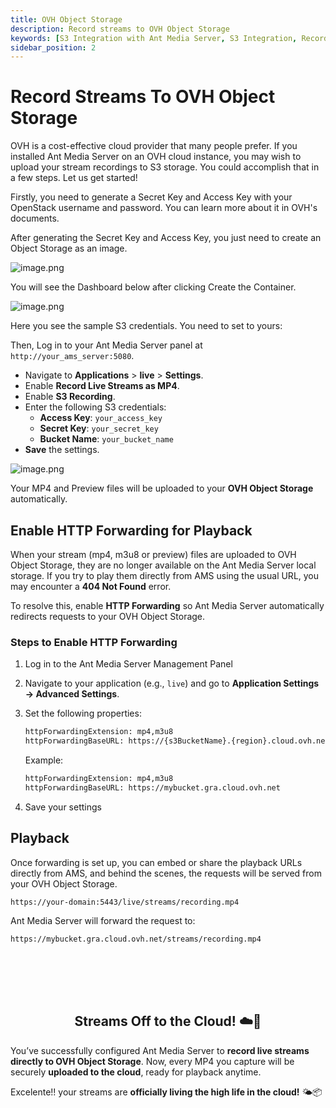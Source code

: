 ```yaml
---
title: OVH Object Storage
description: Record streams to OVH Object Storage
keywords: [S3 Integration with Ant Media Server, S3 Integration, Record streams to OVH Object Storage, Ant Media Server Documentation, Ant Media Server Tutorials]
sidebar_position: 2
---
```


# Record Streams To OVH Object Storage

OVH is a cost-effective cloud provider that many people prefer. If you installed Ant Media Server on an OVH cloud instance, you may wish to upload your stream recordings to S3 storage. You could accomplish that in a few steps. Let us get started!

Firstly, you need to generate a Secret Key and Access Key with your OpenStack username and password. You can learn more about it in OVH's documents.

After generating the Secret Key and Access Key, you just need to create an Object Storage as an image.

![image.png](@site/static/img/image-285329.png)

You will see the Dashboard below after clicking Create the Container.

![image.png](@site/static/img/image-285429.png)

Here you see the sample S3 credentials. You need to set to yours:

Then, Log in to your Ant Media Server panel at `http://your_ams_server:5080`.  
   - Navigate to **Applications** > **live** > **Settings**.  
   - Enable **Record Live Streams as MP4**.  
   - Enable **S3 Recording**.  
   - Enter the following S3 credentials:  
     - **Access Key**: `your_access_key`  
     - **Secret Key**: `your_secret_key`  
     - **Bucket Name**: `your_bucket_name`  
   - **Save** the settings.

![image.png](@site/static/img/image-285529.png)

Your MP4 and Preview files will be uploaded to your **OVH Object Storage** automatically.


## Enable HTTP Forwarding for Playback

When your stream (mp4, m3u8 or preview) files are uploaded to OVH Object Storage, they are no longer available on the Ant Media Server local storage. If you try to play them directly from AMS using the usual URL, you may encounter a **404 Not Found** error.

To resolve this, enable **HTTP Forwarding** so Ant Media Server automatically redirects requests to your OVH Object Storage.

### Steps to Enable HTTP Forwarding

1. Log in to the Ant Media Server Management Panel
2. Navigate to your application (e.g., `live`) and go to **Application Settings → Advanced Settings**.  
3. Set the following properties:

   ```bash
   httpForwardingExtension: mp4,m3u8  
   httpForwardingBaseURL: https://{s3BucketName}.{region}.cloud.ovh.net  
   ```

   Example:  
   
   ```bash
   httpForwardingExtension: mp4,m3u8  
   httpForwardingBaseURL: https://mybucket.gra.cloud.ovh.net  
   ```

4. Save your settings

## Playback

Once forwarding is set up, you can embed or share the playback URLs directly from AMS, and behind the scenes, the requests will be served from your OVH Object Storage.

```bash
https://your-domain:5443/live/streams/recording.mp4  
```

Ant Media Server will forward the request to:

```bash
https://mybucket.gra.cloud.ovh.net/streams/recording.mp4  
```

<br /><br />
---

<div align="center">
<h2> Streams Off to the Cloud! ☁️🚀 </h2>
</div>

You’ve successfully configured Ant Media Server to **record live streams directly to OVH Object Storage**. Now, every MP4 you capture will be securely **uploaded to the cloud**, ready for playback anytime.  

Excelente!! your streams are **officially living the high life in the cloud!** 🌤️📦
